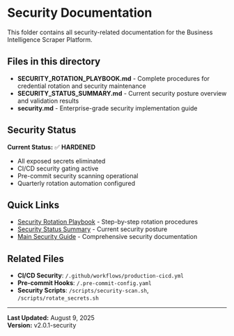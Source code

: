 # Security Documentation

This folder contains all security-related documentation for the Business Intelligence Scraper Platform.

## Files in this directory

- **SECURITY_ROTATION_PLAYBOOK.md** - Complete procedures for credential rotation and security maintenance
- **SECURITY_STATUS_SUMMARY.md** - Current security posture overview and validation results
- **security.md** - Enterprise-grade security implementation guide

## Security Status

**Current Status:** ✅ **HARDENED**
- All exposed secrets eliminated
- CI/CD security gating active
- Pre-commit security scanning operational
- Quarterly rotation automation configured

## Quick Links

- [Security Rotation Playbook](SECURITY_ROTATION_PLAYBOOK.md) - Step-by-step rotation procedures
- [Security Status Summary](SECURITY_STATUS_SUMMARY.md) - Current security posture
- [Main Security Guide](security.md) - Comprehensive security documentation

## Related Files

- **CI/CD Security**: `/.github/workflows/production-cicd.yml`
- **Pre-commit Hooks**: `/.pre-commit-config.yaml`
- **Security Scripts**: `/scripts/security-scan.sh`, `/scripts/rotate_secrets.sh`

---

**Last Updated:** August 9, 2025  
**Version:** v2.0.1-security
